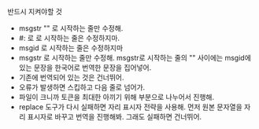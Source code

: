 반드시 지켜야할 것

- msgstr "" 로 시작하는 줄만 수정해.
- #: 로 로 시작하는 줄은 수정하지마.
- msgid 로 시작하는 줄은 수정하지마
- msgstr 로 시작하는 줄만 수정해. msgstr로 시작하는 줄의 "" 사이에는 msgid에 있는 문장을 한국어로 번역한 문장을 집어넣어.
- 기존에 번역되어 있는 것은 건너뛰어.
- 오류가 발생하면 스킵하고 다음 줄로 넘어가.
- 파일이 크니까 토큰을 최대한 아끼기 위해 부분으로 나누어서 진행해.
- replace 도구가 다시 실패하면 자리 표시자 전략을 사용해. 먼저 원본 문자열을 자리 표시자로 바꾸고 번역을 진행해봐. 그래도 실패하면 건너뛰어.

